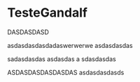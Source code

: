 # TesteGandalf

DASDASDASD

asdasdasdasdadaswerwerwe asdasdasdas

sadasdasdas
asdasdas
a
sdasdasdas


ASDASDASDASDASDAS
asdasdasdasds
